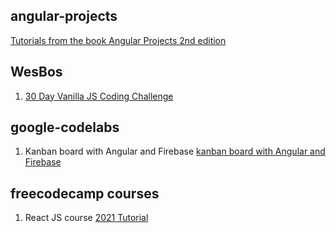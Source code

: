 ## angular-projects
[Tutorials from the book Angular Projects 2nd edition](https://github.com/PacktPublishing/Angular-Projects-Second-Edition)

## WesBos 
1. [30 Day Vanilla JS Coding Challenge](https://javascript30.com/)

## google-codelabs
1. Kanban board with Angular and Firebase [kanban board with Angular and Firebase](https://developers.google.com/codelabs/building-a-web-app-with-angular-and-firebase#0)


## freecodecamp courses
1. React JS course [2021 Tutorial](https://www.youtube.com/watch?v=nTeuhbP7wdE&t=5674s)